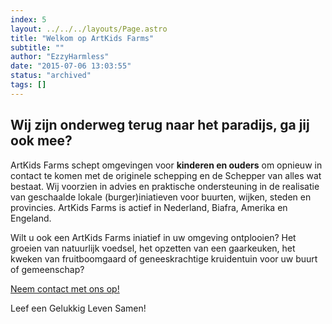 ```yaml
---
index: 5
layout: ../../../layouts/Page.astro
title: "Welkom op ArtKids Farms"
subtitle: ""
author: "EzzyHarmless"
date: "2015-07-06 13:03:55"
status: "archived"
tags: []
---
```


## Wij zijn onderweg terug naar het paradijs, ga jij ook mee?

ArtKids Farms schept omgevingen voor **kinderen en ouders** om opnieuw in contact te komen met de originele schepping en de Schepper van alles wat bestaat. Wij voorzien in advies en praktische ondersteuning in de realisatie van geschaalde lokale (burger)iniatieven voor buurten, wijken, steden en provincies. ArtKids Farms is actief in Nederland, Biafra, Amerika en Engeland.

Wilt u ook een ArtKids Farms iniatief in uw omgeving ontplooien? Het groeien van natuurlijk voedsel, het opzetten van een gaarkeuken, het kweken van fruitboomgaard of geneeskrachtige kruidentuin voor uw buurt of gemeenschap?

[Neem contact met ons op!](#contact)

Leef een Gelukkig Leven Samen!